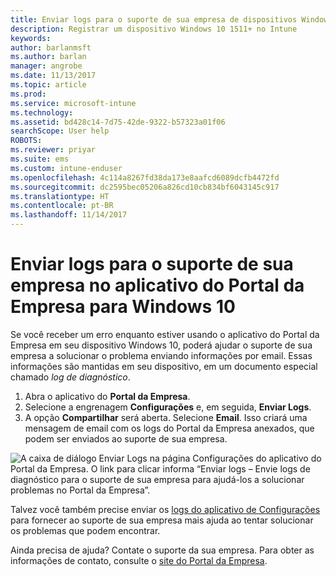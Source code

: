 ```yaml
---
title: Enviar logs para o suporte de sua empresa de dispositivos Windows 10 | Microsoft Docs
description: Registrar um dispositivo Windows 10 1511+ no Intune
keywords: 
author: barlanmsft
ms.author: barlan
manager: angrobe
ms.date: 11/13/2017
ms.topic: article
ms.prod: 
ms.service: microsoft-intune
ms.technology: 
ms.assetid: bd428c14-7d75-42de-9322-b57323a01f06
searchScope: User help
ROBOTS: 
ms.reviewer: priyar
ms.suite: ems
ms.custom: intune-enduser
ms.openlocfilehash: 4c114a8267fd38da173e8aafcd6089dcfb4472fd
ms.sourcegitcommit: dc2595bec05206a826cd10cb834bf6043145c917
ms.translationtype: HT
ms.contentlocale: pt-BR
ms.lasthandoff: 11/14/2017
---
```

# <a name="send-logs-to-your-company-support-from-the-company-portal-app-for-windows-10"></a>Enviar logs para o suporte de sua empresa no aplicativo do Portal da Empresa para Windows 10

Se você receber um erro enquanto estiver usando o aplicativo do Portal da Empresa em seu dispositivo Windows 10, poderá ajudar o suporte de sua empresa a solucionar o problema enviando informações por email. Essas informações são mantidas em seu dispositivo, em um documento especial chamado _log de diagnóstico_.

1.  Abra o aplicativo do **Portal da Empresa**.
2.  Selecione a engrenagem **Configurações** e, em seguida, **Enviar Logs**.
3.  A opção **Compartilhar** será aberta. Selecione **Email**. Isso criará uma mensagem de email com os logs do Portal da Empresa anexados, que podem ser enviados ao suporte de sua empresa.

  ![A caixa de diálogo Enviar Logs na página Configurações do aplicativo do Portal da Empresa. O link para clicar informa “Enviar logs – Envie logs de diagnóstico para o suporte de sua empresa para ajudá-los a solucionar problemas no Portal da Empresa”.](./media/w10-share-logs-after-1711.png)

Talvez você também precise enviar os [logs do aplicativo de Configurações](send-logs-to-your-it-admin-settings-windows.md) para fornecer ao suporte de sua empresa mais ajuda ao tentar solucionar os problemas que podem encontrar.

Ainda precisa de ajuda? Contate o suporte da sua empresa. Para obter as informações de contato, consulte o [site do Portal da Empresa](https://portal.manage.microsoft.com).
